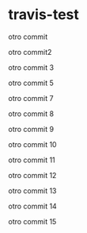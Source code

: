 # travis-test

otro commit

otro commit2

otro commit 3

otro commit 5

otro commit 7

otro commit 8

otro commit 9

otro commit 10

otro commit 11

otro commit 12

otro commit 13

otro commit 14

otro commit 15
